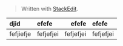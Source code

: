 


> Written with [StackEdit](https://stackedit.io/).

djid|efefe|efefe|efefe
:--|:--|--:|:--
fefjiefje|fefjefjei|fefjefjei|fefjefjei

<!--stackedit_data:
eyJoaXN0b3J5IjpbMjA3NjY0MTA5MywxNDk3MDUyMTA1XX0=
-->